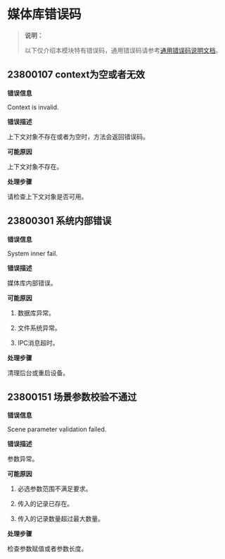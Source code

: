 # 媒体库错误码

> **说明：**
>
> 以下仅介绍本模块特有错误码，通用错误码请参考[通用错误码说明文档](../errorcode-universal.md)。

<!--Del-->
## 23800107 context为空或者无效

**错误信息**

Context is invalid.

**错误描述**

上下文对象不存在或者为空时，方法会返回错误码。

**可能原因**

上下文对象不存在。

**处理步骤**

请检查上下文对象是否可用。
<!--DelEnd-->

## 23800301 系统内部错误

**错误信息**

System inner fail.

**错误描述**

媒体库内部错误。

**可能原因**

1. 数据库异常。

2. 文件系统异常。

3. IPC消息超时。

**处理步骤**

清理后台或重启设备。

## 23800151 场景参数校验不通过

**错误信息**

Scene parameter validation failed.

**错误描述**

参数异常。

**可能原因**

1. 必选参数范围不满足要求。

2. 传入的记录已存在。

3. 传入的记录数量超过最大数量。

**处理步骤**

检查参数赋值或者参数长度。